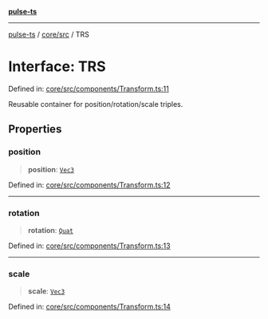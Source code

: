 [**pulse-ts**](../../../README.md)

***

[pulse-ts](../../../README.md) / [core/src](../README.md) / TRS

# Interface: TRS

Defined in: [core/src/components/Transform.ts:11](https://github.com/jlehett/pulse-ts/blob/95f7e0ab0aafbcd2aad691251c554317b3dfe19c/packages/core/src/components/Transform.ts#L11)

Reusable container for position/rotation/scale triples.

## Properties

### position

> **position**: [`Vec3`](../classes/Vec3.md)

Defined in: [core/src/components/Transform.ts:12](https://github.com/jlehett/pulse-ts/blob/95f7e0ab0aafbcd2aad691251c554317b3dfe19c/packages/core/src/components/Transform.ts#L12)

***

### rotation

> **rotation**: [`Quat`](../classes/Quat.md)

Defined in: [core/src/components/Transform.ts:13](https://github.com/jlehett/pulse-ts/blob/95f7e0ab0aafbcd2aad691251c554317b3dfe19c/packages/core/src/components/Transform.ts#L13)

***

### scale

> **scale**: [`Vec3`](../classes/Vec3.md)

Defined in: [core/src/components/Transform.ts:14](https://github.com/jlehett/pulse-ts/blob/95f7e0ab0aafbcd2aad691251c554317b3dfe19c/packages/core/src/components/Transform.ts#L14)
